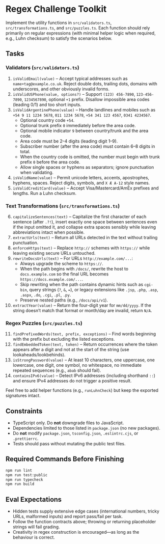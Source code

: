 # Regex Challenge Toolkit

Implement the utility functions in `src/validators.ts`, `src/transformations.ts`, and `src/puzzles.ts`. Each function should rely primarily on regular expressions (with minimal helper logic when required, e.g., Luhn checksum) to satisfy the scenarios below.

## Tasks

### Validators (`src/validators.ts`)
1. `isValidEmail(value)` – Accept typical addresses such as `name+tag@example.co.uk`. Reject double dots, trailing dots, domains with underscores, and other obviously invalid forms.
2. `isValidUSPhone(value, options?)` – Support `(123) 456-7890`, `123-456-7890`, `1234567890`, optional `+1` prefix. Disallow impossible area codes (leading 0/1) and too short inputs.
3. `isValidArgentinePhone(value)` – Handle landlines and mobiles such as `+54 9 11 1234 5678`, `011 1234 5678`, `+54 341 123 4567`, `0341 4234567`.
   - Optional country code `+54`.
   - Optional trunk prefix `0` immediately before the area code.
   - Optional mobile indicator `9` between country/trunk and the area code.
   - Area code must be 2–4 digits (leading digit 1–9).
   - Subscriber number (after the area code) must contain 6–8 digits in total.
   - When the country code is omitted, the number must begin with trunk prefix `0` before the area code.
   - Allow single spaces or hyphens as separators; ignore punctuation when validating.
4. `isValidName(value)` – Permit unicode letters, accents, apostrophes, hyphens, spaces. Reject digits, symbols, and `X Æ A-12` style names.
5. `isValidCreditCard(value)` – Accept Visa/Mastercard/AmEx prefixes and lengths. Run a Luhn checksum.

### Text Transformations (`src/transformations.ts`)
6. `capitalizeSentences(text)` – Capitalize the first character of each sentence (after `.?!`), insert exactly one space between sentences even if the input omitted it, and collapse extra spaces sensibly while leaving abbreviations intact when possible.
7. `extractUrls(text)` – Return all URLs detected in the text without trailing punctuation.
8. `enforceHttps(text)` – Replace `http://` schemes with `https://` while leaving existing secure URLs untouched.
9. `rewriteDocsUrls(text)` – For URLs `http://example.com/...`:
   - Always upgrade the scheme to `https://`.
   - When the path begins with `/docs/`, rewrite the host to `docs.example.com` so the final URL becomes `https://docs.example.com/...`.
   - Skip rewriting when the path contains dynamic hints such as `cgi-bin`, query strings (`?`, `&`, `=`), or legacy extensions like `.jsp`, `.php`, `.asp`, `.aspx`, `.do`, `.cgi`, `.pl`, `.py`.
   - Preserve nested paths (e.g., `/docs/api/v1`).
10. `extractYear(value)` – Return the four-digit year for `mm/dd/yyyy`. If the string doesn’t match that format or month/day are invalid, return `N/A`.

### Regex Puzzles (`src/puzzles.ts`)
11. `findPrefixedWords(text, prefix, exceptions)` – Find words beginning with the prefix but excluding the listed exceptions.
12. `findEmbeddedToken(text, token)` – Return occurrences where the token appears after a digit and not at the start of the string (use lookaheads/lookbehinds).
13. `isStrongPassword(value)` – At least 10 characters, one uppercase, one lowercase, one digit, one symbol, no whitespace, no immediate repeated sequences (e.g., `abab` should fail).
14. `containsIPv6(value)` – Detect IPv6 addresses (including shorthand `::`) and ensure IPv4 addresses do not trigger a positive result.

Feel free to add helper functions (e.g., `runLuhnCheck`) but keep the exported signatures intact.

## Constraints
- TypeScript only. Do **not** downgrade files to JavaScript.
- Dependencies limited to those listed in `package.json` (no new packages).
- Do **not** modify `package.json`, `tsconfig.json`, `.eslintrc.cjs`, or `.prettierrc`.
- Tests should pass without mutating the public test files.

## Required Commands Before Finishing
```bash
npm run lint
npm run test:public
npm run typecheck
npm run build
```

## Eval Expectations
- Hidden tests supply extensive edge cases (international numbers, tricky URLs, malformed inputs) and report pass/fail per task.
- Follow the function contracts above; throwing or returning placeholder strings will fail grading.
- Creativity in regex construction is encouraged—as long as the behaviour is correct.
